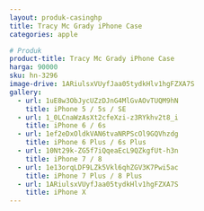 ```yaml
---
layout: produk-casinghp
title: Tracy Mc Grady iPhone Case
categories: apple

# Produk
product-title: Tracy Mc Grady iPhone Case
harga: 90000
sku: hn-3296
image-drive: 1ARiulsxVUyfJaa05tydkHlv1hgFZXA7S
gallery:
  - url: 1uE8w3ObJycUZzDJnG4MlGvAOvTUQM9hN
    title: iPhone 5 / 5s / SE
  - url: 1_0LCnaWzAsXt2cfeXzi-z3RYkhv2t8_i
    title: iPhone 6 / 6s
  - url: 1ef2eDxOldkVAN6tvaNRPScOl9GQVhzdg
    title: iPhone 6 Plus / 6s Plus
  - url: 10Nt29k-ZG5f7iQqeaEcL9QZkgfUt-h3n
    title: iPhone 7 / 8
  - url: 1e13orqLDF9LZk5Vkl6qhZGV3K7Pwi5ac
    title: iPhone 7 Plus / 8 Plus
  - url: 1ARiulsxVUyfJaa05tydkHlv1hgFZXA7S
    title: iPhone X
---
```

